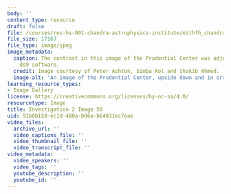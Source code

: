 ```yaml
---
body: ''
content_type: resource
draft: false
file: /courses/res-hs-001-chandra-astrophysics-institute/mithfh_chandra_inv2_prud2.jpg
file_size: 17167
file_type: image/jpeg
image_metadata:
  caption: The contrast in this image of the Prudential Center was adjusted using
    ds9 software.
  credit: Image courtesy of Peter Ashton, Simba Kol and Shakib Ahmed.
  image-alt: 'An image of the Prudential Center, upside down and in orange. '
learning_resource_types:
- Image Gallery
license: https://creativecommons.org/licenses/by-nc-sa/4.0/
resourcetype: Image
title: Investigation 2 Image 50
uid: 91b0b150-ec1d-480a-b06a-b64031ec7eae
video_files:
  archive_url: ''
  video_captions_file: ''
  video_thumbnail_file: ''
  video_transcript_file: ''
video_metadata:
  video_speakers: ''
  video_tags: ''
  youtube_description: ''
  youtube_id: ''
---
```

